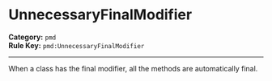 # UnnecessaryFinalModifier
**Category:** `pmd`<br/>
**Rule Key:** `pmd:UnnecessaryFinalModifier`<br/>


-----

When a class has the final modifier, all the methods are automatically final.
